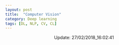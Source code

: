 ```yaml
---
layout: post
title:  "Computer Vision"
category: Deep learning
tags: [DL, NLP, CV, CL]
---
```






<center> Update: 27/02/2018_16:02:41</center>

  	
